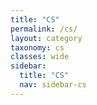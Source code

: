 ```yaml
---
title: "CS"
permalink: /cs/
layout: category
taxonomy: cs
classes: wide
sidebar:
  title: "CS"
  nav: sidebar-cs
---
```

